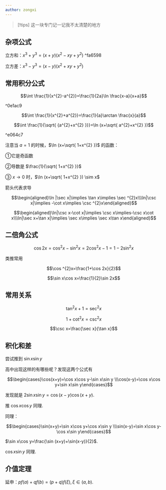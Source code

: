 ```yaml
---
author: zongxi
---
```

> [!tips]
> 这一块专门记一记我不太清楚的地方
## 杂项公式
立方和：$x^{3}+y^{3}=(x+y)(x^{2}-xy+y^{2})$ ^fa6598

立方差：$x^{3}-y^{3}=(x-y)(x^{2}+xy+y^{2})$ 
## 常用积分公式

$$\int \frac{1}{x^{2}-a^{2}}=\frac{1}{2a}\ln \frac{x-a}{x+a}$$

^0e1ac9

$$\int \frac{1}{x^{2}+a^{2}}=\frac{1}{a}\arctan \frac{x}{a}$$



$$\int \frac{1}{\sqrt{ {a^{2}+x^{2} }}}=\ln (x+\sqrt{ a^{2}+x^{2} })$$

 ^e064c7

注意当 $a=1$ 的时候，$\ln (x+\sqrt{ 1+x^{2} })$ 的函数：

①它是奇函数

②导数是 $\frac{1}{\sqrt{ 1+x^{2} }}$

③ $x\to 0$ 时，$\ln (x+\sqrt{ 1+x^{2} }) \sim x$


箭头代表求导

$$\begin{aligned}\ln |\sec x|\implies \tan x\implies \sec ^{2}x\\\ln|\csc x|\implies -\cot x\implies \csc ^{2}x\end{aligned}$$



$$\begin{aligned}\ln|\csc x-\cot x|\implies \csc x\implies-\csc x\cot x\\\ln|\sec x+\tan x|\implies \sec x\implies \sec x\tan x\end{aligned}$$

## 二倍角公式

$$\cos 2x=\cos ^{2}x-\sin ^{2}x=2\cos ^{2}x-1=1-2\sin ^{2}x$$

类推常用

$$\cos ^{2}x=\frac{1+\cos 2x}{2}$$



$$\sin x\cos x=\frac{1}{2}\sin 2x$$

## 常用关系

$$\tan ^{2}x+1=\sec ^{2}x$$



$$1+\cot ^{2}x=\csc ^{2}x$$



$$\csc x=\frac{\sec x}{\tan x}$$

## 积化和差

尝试推到 $\sin x\sin y$

高中出现这样的有哪些呢？发现这两个公式有

$$\begin{cases}\cos(x+y)=\cos x\cos y-\sin x\sin y \\\cos(x-y)=\cos x\cos y+\sin x\sin y\end{cases}$$

发现就是 $2\sin x\sin y=\cos(x-y)\cos(x+y)$.

推 $\cos x\cos y$ 同理.

同理：

$$\begin{cases}\sin(x+y)=\sin x\cos y+\cos x\sin y \\\sin(x-y)=\sin x\cos y-\cos x\sin y\end{cases}$$

$\sin x\cos y=\frac{\sin (x+y)+\sin(x-y)}{2}$.

$\cos x\sin y$ 同理.


## 介值定理

延申：$pf(a)+qf(b)=(p+q)f(\xi),\xi\in(a,b)$.


